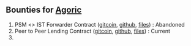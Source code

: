 ## Bounties for [Agoric](https://agoric.com/)

1. PSM <> IST Forwarder Contract ([gitcoin](https://gitcoin.co/issue/29180), [github](https://github.com/Agoric/agoric-sdk/issues/5822), [files](./psm-ist-forwarder/)) : Abandoned
2. Peer to Peer Lending Contract ([gitcoin](https://gitcoin.co/issue/28954), [github](https://github.com/agoric/agoric-sdk/issues/5523), [files](./p2p-lending/)) : Current
3. 
